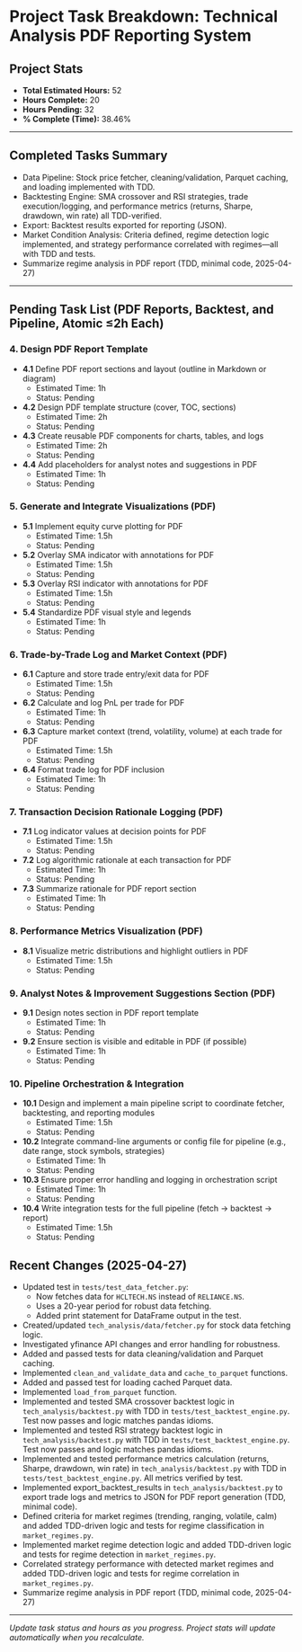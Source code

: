 # Project Task Breakdown: Technical Analysis PDF Reporting System

## Project Stats
- **Total Estimated Hours:** 52
- **Hours Complete:** 20
- **Hours Pending:** 32
- **% Complete (Time):** 38.46%

---

## Completed Tasks Summary

- Data Pipeline: Stock price fetcher, cleaning/validation, Parquet caching, and loading implemented with TDD.
- Backtesting Engine: SMA crossover and RSI strategies, trade execution/logging, and performance metrics (returns, Sharpe, drawdown, win rate) all TDD-verified.
- Export: Backtest results exported for reporting (JSON).
- Market Condition Analysis: Criteria defined, regime detection logic implemented, and strategy performance correlated with regimes—all with TDD and tests.
- Summarize regime analysis in PDF report (TDD, minimal code, 2025-04-27)

---

## Pending Task List (PDF Reports, Backtest, and Pipeline, Atomic ≤2h Each)

### 4. Design PDF Report Template
- **4.1** Define PDF report sections and layout (outline in Markdown or diagram)  
  - Estimated Time: 1h  
  - Status: Pending
- **4.2** Design PDF template structure (cover, TOC, sections)  
  - Estimated Time: 2h  
  - Status: Pending
- **4.3** Create reusable PDF components for charts, tables, and logs  
  - Estimated Time: 2h  
  - Status: Pending
- **4.4** Add placeholders for analyst notes and suggestions in PDF  
  - Estimated Time: 1h  
  - Status: Pending

### 5. Generate and Integrate Visualizations (PDF)
- **5.1** Implement equity curve plotting for PDF  
  - Estimated Time: 1.5h  
  - Status: Pending
- **5.2** Overlay SMA indicator with annotations for PDF  
  - Estimated Time: 1.5h  
  - Status: Pending
- **5.3** Overlay RSI indicator with annotations for PDF  
  - Estimated Time: 1.5h  
  - Status: Pending
- **5.4** Standardize PDF visual style and legends  
  - Estimated Time: 1h  
  - Status: Pending

### 6. Trade-by-Trade Log and Market Context (PDF)
- **6.1** Capture and store trade entry/exit data for PDF  
  - Estimated Time: 1.5h  
  - Status: Pending
- **6.2** Calculate and log PnL per trade for PDF  
  - Estimated Time: 1h  
  - Status: Pending
- **6.3** Capture market context (trend, volatility, volume) at each trade for PDF  
  - Estimated Time: 1.5h  
  - Status: Pending
- **6.4** Format trade log for PDF inclusion  
  - Estimated Time: 1h  
  - Status: Pending

### 7. Transaction Decision Rationale Logging (PDF)
- **7.1** Log indicator values at decision points for PDF  
  - Estimated Time: 1.5h  
  - Status: Pending
- **7.2** Log algorithmic rationale at each transaction for PDF  
  - Estimated Time: 1h  
  - Status: Pending
- **7.3** Summarize rationale for PDF report section  
  - Estimated Time: 1h  
  - Status: Pending

### 8. Performance Metrics Visualization (PDF)
- **8.1** Visualize metric distributions and highlight outliers in PDF  
  - Estimated Time: 1.5h  
  - Status: Pending

### 9. Analyst Notes & Improvement Suggestions Section (PDF)
- **9.1** Design notes section in PDF report template  
  - Estimated Time: 1h  
  - Status: Pending
- **9.2** Ensure section is visible and editable in PDF (if possible)  
  - Estimated Time: 1h  
  - Status: Pending

### 10. Pipeline Orchestration & Integration
- **10.1** Design and implement a main pipeline script to coordinate fetcher, backtesting, and reporting modules  
  - Estimated Time: 1.5h  
  - Status: Pending
- **10.2** Integrate command-line arguments or config file for pipeline (e.g., date range, stock symbols, strategies)  
  - Estimated Time: 1h  
  - Status: Pending
- **10.3** Ensure proper error handling and logging in orchestration script  
  - Estimated Time: 1h  
  - Status: Pending
- **10.4** Write integration tests for the full pipeline (fetch → backtest → report)  
  - Estimated Time: 1.5h  
  - Status: Pending

## Recent Changes (2025-04-27)

- Updated test in `tests/test_data_fetcher.py`:
  - Now fetches data for `HCLTECH.NS` instead of `RELIANCE.NS`.
  - Uses a 20-year period for robust data fetching.
  - Added print statement for DataFrame output in the test.
- Created/updated `tech_analysis/data/fetcher.py` for stock data fetching logic.
- Investigated yfinance API changes and error handling for robustness.
- Added and passed tests for data cleaning/validation and Parquet caching.
- Implemented `clean_and_validate_data` and `cache_to_parquet` functions.
- Added and passed test for loading cached Parquet data.
- Implemented `load_from_parquet` function.
- Implemented and tested SMA crossover backtest logic in `tech_analysis/backtest.py` with TDD in `tests/test_backtest_engine.py`. Test now passes and logic matches pandas idioms.
- Implemented and tested RSI strategy backtest logic in `tech_analysis/backtest.py` with TDD in `tests/test_backtest_engine.py`. Test now passes and logic matches pandas idioms.
- Implemented and tested performance metrics calculation (returns, Sharpe, drawdown, win rate) in `tech_analysis/backtest.py` with TDD in `tests/test_backtest_engine.py`. All metrics verified by test.
- Implemented export_backtest_results in `tech_analysis/backtest.py` to export trade logs and metrics to JSON for PDF report generation (TDD, minimal code).
- Defined criteria for market regimes (trending, ranging, volatile, calm) and added TDD-driven logic and tests for regime classification in `market_regimes.py`.
- Implemented market regime detection logic and added TDD-driven logic and tests for regime detection in `market_regimes.py`.
- Correlated strategy performance with detected market regimes and added TDD-driven logic and tests for regime correlation in `market_regimes.py`.
- Summarize regime analysis in PDF report (TDD, minimal code, 2025-04-27)

---

_Update task status and hours as you progress. Project stats will update automatically when you recalculate._
